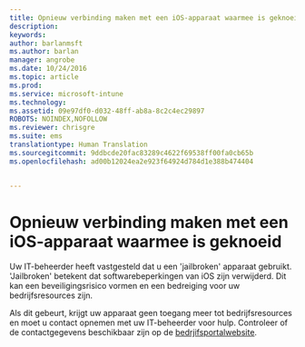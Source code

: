 ```yaml
---
title: Opnieuw verbinding maken met een iOS-apparaat waarmee is geknoeid | Microsoft Intune
description: 
keywords: 
author: barlanmsft
ms.author: barlan
manager: angrobe
ms.date: 10/24/2016
ms.topic: article
ms.prod: 
ms.service: microsoft-intune
ms.technology: 
ms.assetid: 09e97df0-d032-48ff-ab8a-8c2c4ec29897
ROBOTS: NOINDEX,NOFOLLOW
ms.reviewer: chrisgre
ms.suite: ems
translationtype: Human Translation
ms.sourcegitcommit: 9ddbcde20fac83289c4622f69538ff00fa0cb65b
ms.openlocfilehash: ad00b12024ea2e923f64924d784d1e388b474404


---
```


# <a name="how-to-reconnect-a-compromised-ios-device"></a>Opnieuw verbinding maken met een iOS-apparaat waarmee is geknoeid
Uw IT-beheerder heeft vastgesteld dat u een 'jailbroken' apparaat gebruikt. 'Jailbroken' betekent dat softwarebeperkingen van iOS zijn verwijderd. Dit kan een beveiligingsrisico vormen en een bedreiging voor uw bedrijfsresources zijn. 

Als dit gebeurt, krijgt uw apparaat geen toegang meer tot bedrijfsresources en moet u contact opnemen met uw IT-beheerder voor hulp. Controleer of de contactgegevens beschikbaar zijn op de [bedrjifsportalwebsite](http://portal.manage.microsoft.com).



<!--HONumber=Nov16_HO1-->


